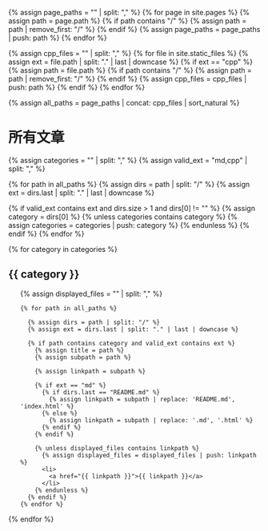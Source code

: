 {% assign page_paths = "" | split: "," %}
{% for page in site.pages %}
  {% assign path = page.path %}
  {% if path contains "/" %}
    {% assign path = path | remove_first: "/" %}
  {% endif %}
  {% assign page_paths = page_paths | push: path %}
{% endfor %}

{% assign cpp_files = "" | split: "," %}
{% for file in site.static_files %}
  {% assign ext = file.path | split: "." | last | downcase %}
  {% if ext == "cpp" %}
    {% assign path = file.path %}
    {% if path contains "/" %}
      {% assign path = path | remove_first: "/" %}
    {% endif %}
    {% assign cpp_files = cpp_files | push: path %}
  {% endif %}
{% endfor %}

{% assign all_paths = page_paths | concat: cpp_files | sort_natural %}

<h1>所有文章</h1>

{% assign categories = "" | split: "," %}
{% assign valid_ext = "md,cpp" | split: "," %}

{% for path in all_paths %}
  {% assign dirs = path | split: "/" %}
  {% assign ext = dirs.last | split: "." | last | downcase %}

  {% if valid_ext contains ext and dirs.size > 1 and dirs[0] != "" %}
      {% assign category = dirs[0] %}
      {% unless categories contains category %}
        {% assign categories = categories | push: category %}
      {% endunless %}
  {% endif %}
{% endfor %}

{% for category in categories %}
  <h2>{{ category }}</h2>
  <ul>
    {% assign displayed_files = "" | split: "," %}

    {% for path in all_paths %}

      {% assign dirs = path | split: "/" %}
      {% assign ext = dirs.last | split: "." | last | downcase %}

      {% if path contains category and valid_ext contains ext %}
        {% assign title = path %}
        {% assign subpath = path %}

        {% assign linkpath = subpath %}

        {% if ext == "md" %}
          {% if dirs.last == "README.md" %}
            {% assign linkpath = subpath | replace: 'README.md', 'index.html' %}
          {% else %}
            {% assign linkpath = subpath | replace: '.md', '.html' %}
          {% endif %}
        {% endif %}

        {% unless displayed_files contains linkpath %}
          {% assign displayed_files = displayed_files | push: linkpath %}
          <li>
            <a href="{{ linkpath }}">{{ linkpath }}</a>
          </li>
        {% endunless %}
      {% endif %}
    {% endfor %}
  </ul>
{% endfor %}
